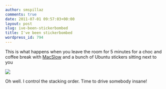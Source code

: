 ```yaml
---
author: smspillaz
comments: true
date: 2011-07-01 09:57:03+00:00
layout: post
slug: ive-been-stickerbombed
title: I've been stickerbombed
wordpress_id: 794
---
```


This is what happens when you leave the room for 5 minutes for a choc and coffee break with [MacSlow](http://macslow.net/) and a bunch of Ubuntu stickers sitting next to you



[![](http://smspillaz.files.wordpress.com/2011/07/2011-07-01-10-51-30.jpg)](http://smspillaz.files.wordpress.com/2011/07/2011-07-01-10-51-30.jpg)

Oh well. I control the stacking order. Time to drive somebody insane!
